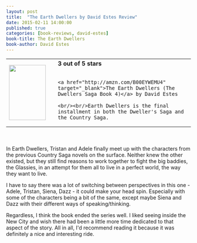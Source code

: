 ```yaml
---
layout: post
title:  "The Earth Dwellers by David Estes Review"
date: 2015-02-11 14:00:00
published: true
categories: [book-reviews, david-estes]
book-title: The Earth Dwellers
book-author: David Estes
---
```


<table>
 <tr>
  <td><a href="http://amzn.com/B00EYWEMU4" target="_blank"><img src="http://ecx.images-amazon.com/images/I/81rCGRKCdjL._SL1500_.jpg" style="height:150px; width:100px;"/></a></td>
  <td style="vertical-align:center; padding-left:25px;">
    <b>3 out of 5 stars</b><br/><br/>

    <a href="http://amzn.com/B00EYWEMU4" target="_blank">The Earth Dwellers (The Dwellers Saga Book 4)</a> by David Estes

    <br/><br/>Earth Dwellers is the final installment in both the Dweller's Saga and the Country Saga.

  </td>
 </tr>
</table>

<br/><br/>In Earth Dwellers, Tristan and Adele finally meet up with the characters from the previous Country Saga novels on the surface. Neither knew the other existed, but they still find reasons to work together to fight the big baddies, the Glassies, in an attempt for them all to live in a perfect world, the way they want to live. 

I have to say there was a lot of switching between perspectives in this one - Adele, Tristan, Siena, Dazz - it could make your head spin. Especially with some of the characters being a bit of the same, except maybe Siena and Dazz with their different ways of speaking/thinking. 

Regardless, I think the book ended the series well. I liked seeing inside the New City and wish there had been a little more time dedicated to that aspect of the story. All in all, I'd recommend reading it because it was definitely a nice and interesting ride.
